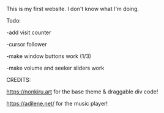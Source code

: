 This is my first website.
I don't know what I'm doing.


Todo:

-add visit counter


-cursor follower

-make window buttons work (1/3)

-make volume and seeker sliders work



CREDITS:

https://nonkiru.art for the base theme & draggable div code!

https://adilene.net/ for the music player!
